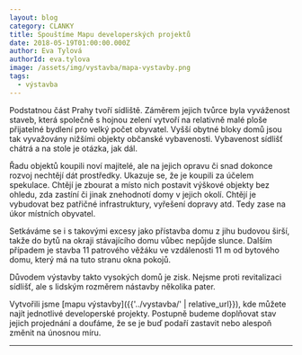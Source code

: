```yaml
---
layout: blog
category: CLANKY
title: Spouštíme Mapu developerských projektů
date: 2018-05-19T01:00:00.000Z
author: Eva Tylová
authorId: eva.tylova
image: /assets/img/vystavba/mapa-vystavby.png
tags:
  - výstavba
---
```


Podstatnou část Prahy tvoří sídliště. Záměrem jejich tvůrce byla vyváženost staveb, která společně s hojnou zelení vytvoří na relativně malé ploše přijatelné bydlení pro velký počet obyvatel. Vyšší obytné bloky domů jsou tak vyvažovány nižšími objekty občanské vybavenosti. Vybavenost sídlišť chátrá a na stole je otázka, jak dál.

Řadu objektů koupili noví majitelé, ale na jejich opravu či snad dokonce rozvoj nechtějí dát prostředky. Ukazuje se, že je koupili za účelem spekulace. Chtějí je zbourat a místo nich postavit výškové objekty bez ohledu, zda zastíní či jinak znehodnotí domy v jejich okolí. Chtějí je vybudovat bez patřičné infrastruktury, vyřešení dopravy atd. Tedy zase na úkor místních obyvatel.

Setkáváme se i s takovými excesy jako přístavba domu z jihu budovou širší, takže do bytů na okraji stávajícího domu vůbec nepůjde slunce. Dalším případem je stavba 11 patrového věžáku ve vzdálenosti 11 m od bytového domu, který má na tuto stranu okna pokojů.

Důvodem výstavby takto vysokých domů je zisk. Nejsme proti revitalizaci sídlišť, ale s lidským rozměrem nástavby několika pater.

Vytvořili jsme [mapu výstavby]({{'../vystavba/' | relative_url}}), kde můžete najít jednotlivé developerské projekty. Postupně budeme doplňovat stav jejich projednání a doufáme, že se je buď podaří zastavit nebo alespoň změnit na únosnou míru.

- - -
